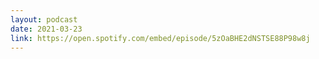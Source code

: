 ```yaml
---
layout: podcast
date: 2021-03-23
link: https://open.spotify.com/embed/episode/5zOaBHE2dNSTSE88P98w8j
---
```

